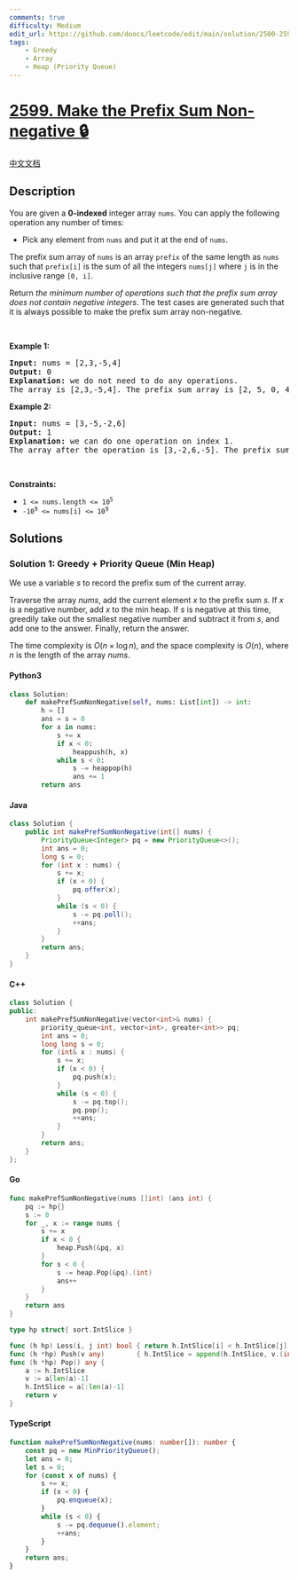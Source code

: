 ```yaml
---
comments: true
difficulty: Medium
edit_url: https://github.com/doocs/leetcode/edit/main/solution/2500-2599/2599.Make%20the%20Prefix%20Sum%20Non-negative/README_EN.md
tags:
    - Greedy
    - Array
    - Heap (Priority Queue)
---
```


<!-- problem:start -->

# [2599. Make the Prefix Sum Non-negative 🔒](https://leetcode.com/problems/make-the-prefix-sum-non-negative)

[中文文档](/solution/2500-2599/2599.Make%20the%20Prefix%20Sum%20Non-negative/README.md)

## Description

<!-- description:start -->

<p>You are given a <strong>0-indexed</strong> integer array <code>nums</code>. You can apply the following operation any number of times:</p>

<ul>
	<li>Pick any element from <code>nums</code> and put it at the end of <code>nums</code>.</li>
</ul>

<p>The prefix sum array of <code>nums</code> is an array <code>prefix</code> of the same length as <code>nums</code> such that <code>prefix[i]</code> is the sum of all the integers <code>nums[j]</code> where <code>j</code> is in the inclusive range <code>[0, i]</code>.</p>

<p>Return <em>the minimum number of operations such that the prefix sum array does not contain negative integers</em>. The test cases are generated such that it is always possible to make the prefix sum array non-negative.</p>

<p>&nbsp;</p>
<p><strong class="example">Example 1:</strong></p>

<pre>
<strong>Input:</strong> nums = [2,3,-5,4]
<strong>Output:</strong> 0
<strong>Explanation:</strong> we do not need to do any operations.
The array is [2,3,-5,4]. The prefix sum array is [2, 5, 0, 4].
</pre>

<p><strong class="example">Example 2:</strong></p>

<pre>
<strong>Input:</strong> nums = [3,-5,-2,6]
<strong>Output:</strong> 1
<strong>Explanation:</strong> we can do one operation on index 1.
The array after the operation is [3,-2,6,-5]. The prefix sum array is [3, 1, 7, 2].
</pre>

<p>&nbsp;</p>
<p><strong>Constraints:</strong></p>

<ul>
	<li><code>1 &lt;= nums.length &lt;= 10<sup>5</sup></code></li>
	<li><code>-10<sup>9</sup> &lt;= nums[i] &lt;= 10<sup>9</sup></code></li>
</ul>

<!-- description:end -->

## Solutions

<!-- solution:start -->

### Solution 1: Greedy + Priority Queue (Min Heap)

We use a variable $s$ to record the prefix sum of the current array.

Traverse the array $nums$, add the current element $x$ to the prefix sum $s$. If $x$ is a negative number, add $x$ to the min heap. If $s$ is negative at this time, greedily take out the smallest negative number and subtract it from $s$, and add one to the answer. Finally, return the answer.

The time complexity is $O(n \times \log n)$, and the space complexity is $O(n)$, where $n$ is the length of the array $nums$.

<!-- tabs:start -->

#### Python3

```python
class Solution:
    def makePrefSumNonNegative(self, nums: List[int]) -> int:
        h = []
        ans = s = 0
        for x in nums:
            s += x
            if x < 0:
                heappush(h, x)
            while s < 0:
                s -= heappop(h)
                ans += 1
        return ans
```

#### Java

```java
class Solution {
    public int makePrefSumNonNegative(int[] nums) {
        PriorityQueue<Integer> pq = new PriorityQueue<>();
        int ans = 0;
        long s = 0;
        for (int x : nums) {
            s += x;
            if (x < 0) {
                pq.offer(x);
            }
            while (s < 0) {
                s -= pq.poll();
                ++ans;
            }
        }
        return ans;
    }
}
```

#### C++

```cpp
class Solution {
public:
    int makePrefSumNonNegative(vector<int>& nums) {
        priority_queue<int, vector<int>, greater<int>> pq;
        int ans = 0;
        long long s = 0;
        for (int& x : nums) {
            s += x;
            if (x < 0) {
                pq.push(x);
            }
            while (s < 0) {
                s -= pq.top();
                pq.pop();
                ++ans;
            }
        }
        return ans;
    }
};
```

#### Go

```go
func makePrefSumNonNegative(nums []int) (ans int) {
	pq := hp{}
	s := 0
	for _, x := range nums {
		s += x
		if x < 0 {
			heap.Push(&pq, x)
		}
		for s < 0 {
			s -= heap.Pop(&pq).(int)
			ans++
		}
	}
	return ans
}

type hp struct{ sort.IntSlice }

func (h hp) Less(i, j int) bool { return h.IntSlice[i] < h.IntSlice[j] }
func (h *hp) Push(v any)        { h.IntSlice = append(h.IntSlice, v.(int)) }
func (h *hp) Pop() any {
	a := h.IntSlice
	v := a[len(a)-1]
	h.IntSlice = a[:len(a)-1]
	return v
}
```

#### TypeScript

```ts
function makePrefSumNonNegative(nums: number[]): number {
    const pq = new MinPriorityQueue();
    let ans = 0;
    let s = 0;
    for (const x of nums) {
        s += x;
        if (x < 0) {
            pq.enqueue(x);
        }
        while (s < 0) {
            s -= pq.dequeue().element;
            ++ans;
        }
    }
    return ans;
}
```

<!-- tabs:end -->

<!-- solution:end -->

<!-- problem:end -->
